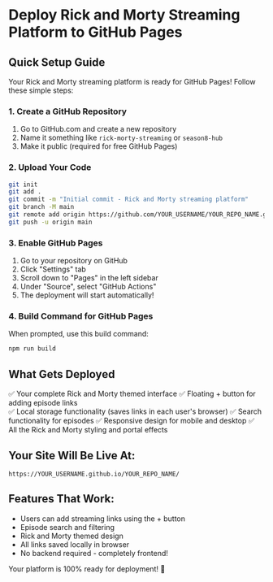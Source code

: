 # Deploy Rick and Morty Streaming Platform to GitHub Pages

## Quick Setup Guide

Your Rick and Morty streaming platform is ready for GitHub Pages! Follow these simple steps:

### 1. Create a GitHub Repository
1. Go to GitHub.com and create a new repository
2. Name it something like `rick-morty-streaming` or `season8-hub`
3. Make it public (required for free GitHub Pages)

### 2. Upload Your Code
```bash
git init
git add .
git commit -m "Initial commit - Rick and Morty streaming platform"
git branch -M main
git remote add origin https://github.com/YOUR_USERNAME/YOUR_REPO_NAME.git
git push -u origin main
```

### 3. Enable GitHub Pages
1. Go to your repository on GitHub
2. Click "Settings" tab
3. Scroll down to "Pages" in the left sidebar
4. Under "Source", select "GitHub Actions"
5. The deployment will start automatically!

### 4. Build Command for GitHub Pages
When prompted, use this build command:
```bash
npm run build
```

## What Gets Deployed
✅ Your complete Rick and Morty themed interface
✅ Floating + button for adding episode links  
✅ Local storage functionality (saves links in each user's browser)
✅ Search functionality for episodes
✅ Responsive design for mobile and desktop
✅ All the Rick and Morty styling and portal effects

## Your Site Will Be Live At:
`https://YOUR_USERNAME.github.io/YOUR_REPO_NAME/`

## Features That Work:
- Users can add streaming links using the + button
- Episode search and filtering
- Rick and Morty themed design
- All links saved locally in browser
- No backend required - completely frontend!

Your platform is 100% ready for deployment! 🚀